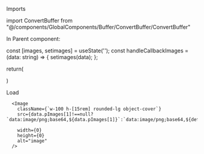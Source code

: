 Imports

import ConvertBuffer from "@/components/GlobalComponents/Buffer/ConvertBuffer/ConvertBuffer"


In Parent component:

 const [images, setimages] = useState<string>('');
  const handleCallbackImages = (data: string) => {
    setimages(data);
  };

return(
       <ConvertBuffer imagesNumber={5}  handleCallback={handleCallbackImages} />

)




Load

      <Image
        className={`w-100 h-[15rem] rounded-lg object-cover`}
        src={data.pImages[1]!==null? `data:image/png;base64,${data.pImages[1]}`:`data:image/png;base64,${defaultProductImage}`}
       
        width={0}
        height={0}
        alt="image"
      />